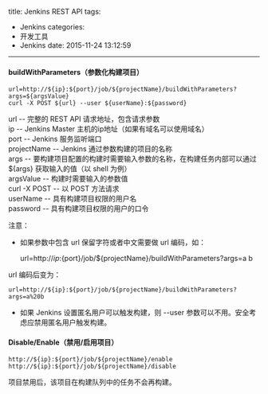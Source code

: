 title: Jenkins REST API
tags:
  - Jenkins
categories:
  - 开发工具
  - Jenkins
date: 2015-11-24 13:12:59
---

#### buildWithParameters（参数化构建项目）

	url=http://${ip}:${port}/job/${projectName}/buildWithParameters?args=${argsValue}
	curl -X POST ${url} --user ${userName}:${password}

<!-- more -->

url  --  完整的 REST API 请求地址，包含请求参数  
ip  --  Jenkins Master 主机的ip地址（如果有域名可以使用域名）  
port  --  Jenkins 服务监听端口  
projectName  --  Jenkins 通过参数构建的项目的名称  
args --  要构建项目配置的构建时需要输入参数的名称，在构建任务内部可以通过 ${args} 获取输入的值（以 shell 为例）  
argsValue  --  构建时需要输入的参数值  
curl -X POST  --  以 POST 方法请求  
userName  --  具有构建项目权限的用户名  
password  --  具有构建项目权限的用户的口令

注意：

- 如果参数中包含 url 保留字符或者中文需要做 url 编码，如：

	url=http://${ip}:${port}/job/${projectName}/buildWithParameters?args=a b

url 编码后变为：

	url=http://${ip}:${port}/job/${projectName}/buildWithParameters?args=a%20b

- 如果 Jenkins 设置匿名用户可以触发构建，则 --user 参数可以不用。安全考虑应禁用匿名用户触发构建。

#### Disable/Enable（禁用/启用项目）

	http://${ip}:${port}/job/${projectName}/enable
	http://${ip}:${port}/job/${projectName}/disable

项目禁用后，该项目在构建队列中的任务不会再构建。
